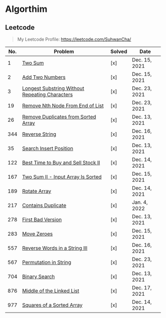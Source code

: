 # Algorthim

## Leetcode

> My Leetcode Profile: <https://leetcode.com/SuhwanCha/>

| No. | Problem                                                                                                                         | Solved | Date          |
| --- | ------------------------------------------------------------------------------------------------------------------------------- | ------ | ------------- |
| 1   | [Two Sum](https://leetcode.com/problems/two-sum/)                                                                               | [x]    | Dec. 15, 2021 |
| 2   | [Add Two Numbers](https://leetcode.com/problems/add-two-numbers/)                                                               | [x]    | Dec. 15, 2021 |
| 3   | [Longest Substring Without Repeating Characters](https://leetcode.com/problems/longest-substring-without-repeating-characters/) | [x]    | Dec. 23, 2021 |
| 19  | [Remove Nth Node From End of List](https://leetcode.com/problems/remove-nth-node-from-end-of-list/)                             | [x]    | Dec. 23, 2021 |
| 26  | [Remove Duplicates from Sorted Array](https://leetcode.com/problems/remove-duplicates-from-sorted-array/)                       | [x]    | Dec. 13, 2021 |
| 344 | [Reverse String](https://leetcode.com/problems/reverse-string/)                                                                 | [x]    | Dec. 16, 2021 |
| 35  | [Search Insert Position](https://leetcode.com/problems/search-insert-position/)                                                 | [x]    | Dec. 13, 2021 |
| 122 | [Best Time to Buy and Sell Stock II](https://leetcode.com/problems/best-time-to-buy-and-sell-stock-ii/)                         | [x]    | Dec. 14, 2021 |
| 167 | [Two Sum II - Input Array Is Sorted](https://leetcode.com/problems/two-sum-ii-input-array-is-sorted/)                           | [x]    | Dec. 15, 2021 |
| 189 | [Rotate Array](https://leetcode.com/problems/rotate-array/)                                                                     | [x]    | Dec. 14, 2021 |
| 217 | [Contains Duplicate](https://leetcode.com/problems/contains-duplicate/)                                                         | [x]    | Jan. 4, 2022  |
| 278 | [First Bad Version](https://leetcode.com/problems/first-bad-version/)                                                           | [x]    | Dec. 13, 2021 |
| 283 | [Move Zeroes](https://leetcode.com/problems/move-zeroes/)                                                                       | [x]    | Dec. 15, 2021 |
| 557 | [Reverse Words in a String III](https://leetcode.com/problems/reverse-words-in-a-string-iii/)                                   | [x]    | Dec. 16, 2021 |
| 567 | [Permutation in String](https://leetcode.com/problems/permutation-in-string/)                                                   | [x]    | Dec. 23, 2021 |
| 704 | [Binary Search](https://leetcode.com/problems/binary-search/)                                                                   | [x]    | Dec. 13, 2021 |
| 876 | [Middle of the Linked List](https://leetcode.com/problems/middle-of-the-linked-list/)                                           | [x]    | Dec. 17, 2021 |
| 977 | [Squares of a Sorted Array](https://leetcode.com/problems/squares-of-a-sorted-array/)                                           | [x]    | Dec. 14, 2021 |
